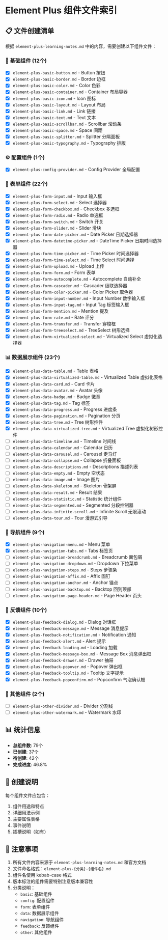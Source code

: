 # Element Plus 组件文件索引

## 📋 文件创建清单

根据 `element-plus-learning-notes.md` 中的内容，需要创建以下组件文件：

### 🎨 基础组件 (12个)
- [x] `element-plus-basic-button.md` - Button 按钮
- [x] `element-plus-basic-border.md` - Border 边框
- [x] `element-plus-basic-color.md` - Color 色彩
- [x] `element-plus-basic-container.md` - Container 布局容器
- [x] `element-plus-basic-icon.md` - Icon 图标
- [x] `element-plus-basic-layout.md` - Layout 布局
- [x] `element-plus-basic-link.md` - Link 链接
- [x] `element-plus-basic-text.md` - Text 文本
- [x] `element-plus-basic-scrollbar.md` - Scrollbar 滚动条
- [x] `element-plus-basic-space.md` - Space 间距
- [x] `element-plus-basic-splitter.md` - Splitter 分隔面板
- [x] `element-plus-basic-typography.md` - Typography 排版

### ⚙️ 配置组件 (1个)
- [x] `element-plus-config-provider.md` - Config Provider 全局配置

### 📝 表单组件 (22个)
- [x] `element-plus-form-input.md` - Input 输入框
- [x] `element-plus-form-select.md` - Select 选择器
- [x] `element-plus-form-checkbox.md` - Checkbox 多选框
- [x] `element-plus-form-radio.md` - Radio 单选框
- [x] `element-plus-form-switch.md` - Switch 开关
- [x] `element-plus-form-slider.md` - Slider 滑块
- [x] `element-plus-form-date-picker.md` - Date Picker 日期选择器
- [x] `element-plus-form-datetime-picker.md` - DateTime Picker 日期时间选择器
- [x] `element-plus-form-time-picker.md` - Time Picker 时间选择器
- [x] `element-plus-form-time-select.md` - Time Select 时间选择
- [x] `element-plus-form-upload.md` - Upload 上传
- [x] `element-plus-form-form.md` - Form 表单
- [x] `element-plus-form-autocomplete.md` - Autocomplete 自动补全
- [x] `element-plus-form-cascader.md` - Cascader 级联选择器
- [x] `element-plus-form-color-picker.md` - Color Picker 取色器
- [x] `element-plus-form-input-number.md` - Input Number 数字输入框
- [x] `element-plus-form-input-tag.md` - Input Tag 标签输入框
- [x] `element-plus-form-mention.md` - Mention 提及
- [x] `element-plus-form-rate.md` - Rate 评分
- [x] `element-plus-form-transfer.md` - Transfer 穿梭框
- [x] `element-plus-form-treeselect.md` - TreeSelect 树形选择
- [x] `element-plus-form-virtualized-select.md` - Virtualized Select 虚拟化选择器

### 📊 数据展示组件 (23个)
- [x] `element-plus-data-table.md` - Table 表格
- [x] `element-plus-data-virtualized-table.md` - Virtualized Table 虚拟化表格
- [x] `element-plus-data-card.md` - Card 卡片
- [x] `element-plus-data-avatar.md` - Avatar 头像
- [x] `element-plus-data-badge.md` - Badge 徽章
- [x] `element-plus-data-tag.md` - Tag 标签
- [x] `element-plus-data-progress.md` - Progress 进度条
- [x] `element-plus-data-pagination.md` - Pagination 分页
- [x] `element-plus-data-tree.md` - Tree 树形控件
- [x] `element-plus-data-virtualized-tree.md` - Virtualized Tree 虚拟化树形控件
- [ ] `element-plus-data-timeline.md` - Timeline 时间线
- [ ] `element-plus-data-calendar.md` - Calendar 日历
- [ ] `element-plus-data-carousel.md` - Carousel 走马灯
- [ ] `element-plus-data-collapse.md` - Collapse 折叠面板
- [ ] `element-plus-data-descriptions.md` - Descriptions 描述列表
- [ ] `element-plus-data-empty.md` - Empty 空状态
- [ ] `element-plus-data-image.md` - Image 图片
- [ ] `element-plus-data-skeleton.md` - Skeleton 骨架屏
- [ ] `element-plus-data-result.md` - Result 结果
- [ ] `element-plus-data-statistic.md` - Statistic 统计组件
- [ ] `element-plus-data-segmented.md` - Segmented 分段控制器
- [ ] `element-plus-data-infinite-scroll.md` - Infinite Scroll 无限滚动
- [ ] `element-plus-data-tour.md` - Tour 漫游式引导

### 🧭 导航组件 (9个)
- [x] `element-plus-navigation-menu.md` - Menu 菜单
- [x] `element-plus-navigation-tabs.md` - Tabs 标签页
- [ ] `element-plus-navigation-breadcrumb.md` - Breadcrumb 面包屑
- [ ] `element-plus-navigation-dropdown.md` - Dropdown 下拉菜单
- [ ] `element-plus-navigation-steps.md` - Steps 步骤条
- [ ] `element-plus-navigation-affix.md` - Affix 固钉
- [ ] `element-plus-navigation-anchor.md` - Anchor 锚点
- [ ] `element-plus-navigation-backtop.md` - Backtop 回到顶部
- [ ] `element-plus-navigation-page-header.md` - Page Header 页头

### 💬 反馈组件 (10个)
- [x] `element-plus-feedback-dialog.md` - Dialog 对话框
- [x] `element-plus-feedback-message.md` - Message 消息提示
- [x] `element-plus-feedback-notification.md` - Notification 通知
- [x] `element-plus-feedback-alert.md` - Alert 提示
- [x] `element-plus-feedback-loading.md` - Loading 加载
- [x] `element-plus-feedback-message-box.md` - Message Box 消息弹出框
- [x] `element-plus-feedback-drawer.md` - Drawer 抽屉
- [x] `element-plus-feedback-popover.md` - Popover 弹出框
- [x] `element-plus-feedback-tooltip.md` - Tooltip 文字提示
- [x] `element-plus-feedback-popconfirm.md` - Popconfirm 气泡确认框

### 🔧 其他组件 (2个)
- [ ] `element-plus-other-divider.md` - Divider 分割线
- [ ] `element-plus-other-watermark.md` - Watermark 水印

## 📊 统计信息

- **总组件数**: 79个
- **已创建**: 37个
- **待创建**: 42个
- **完成进度**: 46.8%

## 🚀 创建说明

每个组件文件应包含：
1. 组件用途和特点
2. 详细用法示例
3. 主要属性表格
4. 事件说明
5. 插槽说明（如有）

## 📝 注意事项

1. 所有文件内容来源于 `element-plus-learning-notes.md` 和官方文档
2. 文件命名格式：`element-plus-{分类}-{组件名}.md`
3. 组件名使用 kebab-case 格式
4. 版本标注的组件需要特别注意版本兼容性
5. 分类说明：
   - `basic`: 基础组件
   - `config`: 配置组件
   - `form`: 表单组件
   - `data`: 数据展示组件
   - `navigation`: 导航组件
   - `feedback`: 反馈组件
   - `other`: 其他组件 